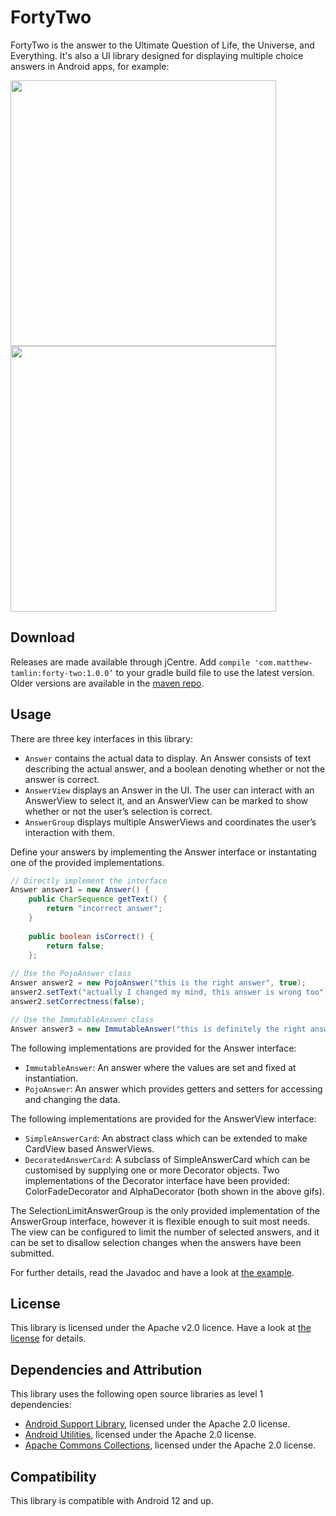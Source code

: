 # FortyTwo
FortyTwo is the answer to the Ultimate Question of Life, the Universe, and Everything. It's also a UI library designed for displaying multiple choice answers in Android apps, for example:

<img src="https://raw.githubusercontent.com/MatthewTamlin/FortyTwo/master/artwork/single_selection.gif" width="425"/> <img src="https://raw.githubusercontent.com/MatthewTamlin/FortyTwo/master/artwork/multiple_selection.gif" width="425"/> 

## Download
Releases are made available through jCentre. Add `compile 'com.matthew-tamlin:forty-two:1.0.0’` to your gradle build file to use the latest version. Older versions are available in the [maven repo](https://bintray.com/matthewtamlin/maven/FortyTwo).

## Usage
There are three key interfaces in this library:
- `Answer` contains the actual data to display. An Answer consists of text describing the actual answer, and a boolean denoting whether or not the answer is correct. 
- `AnswerView` displays an Answer in the UI. The user can interact with an AnswerView to select it, and an AnswerView can be marked to show whether or not the user’s selection is correct.
- `AnswerGroup` displays multiple AnswerViews and coordinates the user’s interaction with them.

Define your answers by implementing the Answer interface or instantating one of the provided implementations.
```java
// Directly implement the interface
Answer answer1 = new Answer() {
    public CharSequence getText() {
        return "incorrect answer";
    }
    
    public boolean isCorrect() {
        return false;
    };
    
// Use the PojoAnswer class
Answer answer2 = new PojoAnswer("this is the right answer", true);
answer2.setText("actually I changed my mind, this answer is wrong too");
answer2.setCorrectness(false);

// Use the ImmutableAnswer class
Answer answer3 = new ImmutableAnswer("this is definitely the right answer", true);
```
The following implementations are provided for the Answer interface:
- `ImmutableAnswer`: An answer where the values are set and fixed at instantiation.
- `PojoAnswer`: An answer which provides getters and setters for accessing and changing the data.

The following implementations are provided for the AnswerView interface:
- `SimpleAnswerCard`: An abstract class which can be extended to make CardView based AnswerViews.
- `DecoratedAnswerCard`: A subclass of SimpleAnswerCard which can be customised by supplying one or more Decorator objects. Two implementations of the Decorator interface have been provided: ColorFadeDecorator and AlphaDecorator (both shown in the above gifs).

The SelectionLimitAnswerGroup is the only provided implementation of the AnswerGroup interface, however it is flexible enough to suit most needs. The view can be configured to limit the number of selected answers, and it can be set to disallow selection changes when the answers have been submitted.

For further details, read the Javadoc and have a look at [the example](example/src/main/java/com/matthewtamlin/fortytwo/example).

## License
This library is licensed under the Apache v2.0 licence. Have a look at [the license](LICENSE) for details.

## Dependencies and Attribution
This library uses the following open source libraries as level 1 dependencies:
- [Android Support Library](https://developer.android.com/topic/libraries/support-library/index.html), licensed under the Apache 2.0 license.
- [Android Utilities](https://github.com/MatthewTamlin/AndroidUtilities), licensed under the Apache 2.0 license.
- [Apache Commons Collections](https://commons.apache.org/proper/commons-collections/), licensed under the Apache 2.0 license. 

## Compatibility
This library is compatible with Android 12 and up.
